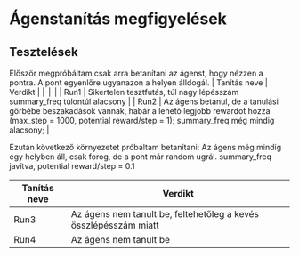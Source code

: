 # Ágenstanítás megfigyelések

## Tesztelések
Először megpróbáltam csak arra betanítani az ágenst, hogy nézzen a pontra. A pont egyenlőre ugyanazon a helyen álldogál.
| Tanítás neve | Verdikt | 
|-|-|
| Run1 | Sikertelen tesztfutás, túl nagy lépésszám summary_freq túlontúl alacsony |
| Run2 | Az ágens betanul, de a tanulási görbébe beszakadások vannak, habár a lehető legjobb rewardot hozza (max_step = 1000, potential reward/step = 1); summary_freq még mindig alacsony;  |

Ezután következő környezetet próbáltam betanítani: Az ágens még mindig egy helyben áll, csak forog, de a pont már random ugrál. summary_freq javítva, potential reward/step = 0.1

| Tanítás neve | Verdikt | 
|-|-|
| Run3 | Az ágens nem tanult be, feltehetőleg a kevés összlépésszám miatt |
| Run4 | Az ágens nem tanult be |


